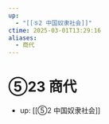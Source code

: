```yaml
---
up:
  - "[[⑤2 中国奴隶社会]]"
ctime: 2025-03-01T13:29:16
aliases:
  - 商代
---
```


# ⑤23 商代

- up: [[⑤2 中国奴隶社会]]
